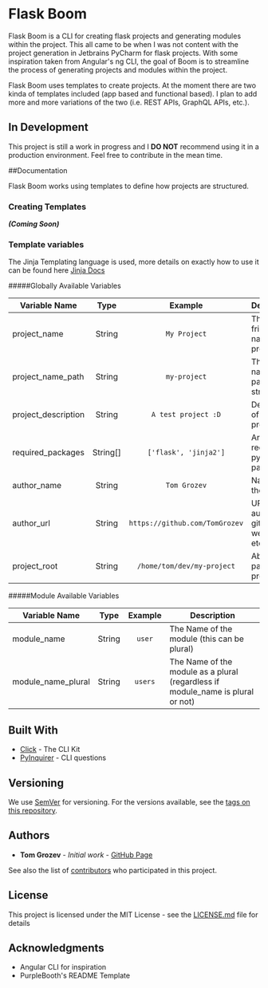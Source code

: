 # Flask Boom

Flask Boom is a CLI for creating flask projects and generating modules within the project. This all came to be when I was not content with the project generation in Jetbrains PyCharm for flask projects.
With some inspiration taken from Angular's ng CLI, the goal of Boom is to streamline the process of generating projects and modules within the project.

Flask Boom uses templates to create projects. At the moment there are two kinda of templates included (app based and functional based). I plan to add more and more variations of the two (i.e. REST APIs, GraphQL APIs, etc.).

## In Development

This project is still a work in progress and I **DO NOT** recommend using it in a production environment. Feel free to contribute in the mean time.

##Documentation

Flask Boom works using templates to define how projects are structured.

### Creating Templates

**_(Coming Soon)_**

### Template variables
The Jinja Templating language is used, more details on exactly how to use it can be found here 
[Jinja Docs](https://jinja.palletsprojects.com)

#####Globally Available Variables

| Variable Name        | Type           | Example                        | Description                          |
| -------------------- |:--------------:|:------------------------------:| ------------------------------------ |
| project_name         | String         | `My Project`                   | The human friendly name of the project
| project_name_path    | String         | `my-project`                   | The project name in a path safe string
| project_description  | String         | `A test project :D`            | Description of the project             
| required_packages    | String[]       | `['flask', 'jinja2']`          | Array of required python packages     
| author_name          | String         | `Tom Grozev`                   | Name of the author                    
| author_url           | String         | `https://github.com/TomGrozev` | URL to author github, website, etc.   
| project_root         | String         | `/home/tom/dev/my-project`     | Absolute path to project root         


#####Module Available Variables

| Variable Name        | Type           | Example                        | Description                          |
| -------------------- |:--------------:|:------------------------------:| ------------------------------------ |
| module_name          | String         | `user`                         | The Name of the module (this can be plural)
| module_name_plural   | String         | `users`                        | The Name of the module as a plural (regardless if module_name is plural or not)


## Built With

* [Click](https://click.palletsprojects.com/) - The CLI Kit
* [PyInquirer](https://github.com/CITGuru/PyInquirer) - CLI questions

## Versioning

We use [SemVer](http://semver.org/) for versioning. For the versions available, see the [tags on this repository](https://github.com/TomGrozev/flask-boom/tags). 

## Authors

* **Tom Grozev** - *Initial work* - [GitHub Page](https://github.com/TomGrozev)

See also the list of [contributors](https://github.com/TomGrozev/flask-boom/contributors) who participated in this project.

## License

This project is licensed under the MIT License - see the [LICENSE.md](LICENSE.md) file for details

## Acknowledgments

* Angular CLI for inspiration
* PurpleBooth's README Template

